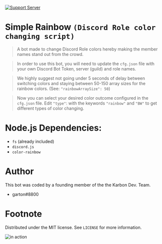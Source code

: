 [![Support Server](https://i.imgur.com/3CDbHx5.png)](https://discord.gg/C83h4Sk)
# Simple Rainbow `(Discord Role color changing script)`
> A bot made to change Discord Role colors hereby making the member names stand out from the crowd.

> In order to use this bot, you will need to update the `cfg.json` file with your own Discord Bot Token, server (guild) and role names.

> We highly suggest not going under 5 seconds of delay between switching colors and staying between 50-150 array sizes for the rainbow colors. (See: `"rainbowArraySize": 50`)

> Now you can select your desired color outcome configured in the `cfg.json` file.
Edit `"type"`: with the keywords `"rainbow"` and `"BW"` to get different types of color changing.
# Node.js Dependencies:
- `fs` (already included)
- `discord.js`
- `color-rainbow`
# Author
This bot was coded by a founding member of the the Karbon Dev. Team.
- garton#8800

# Footnote
Distributed under the MIT license. See `LICENSE` for more information.

![in action](https://i.imgur.com/t93SgLZ.gif)
